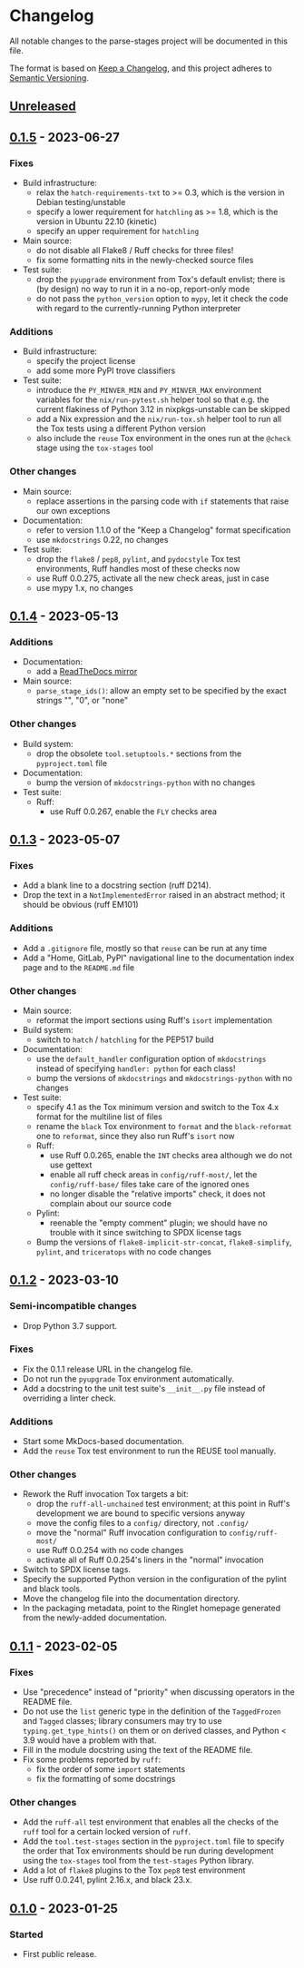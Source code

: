 <!--
SPDX-FileCopyrightText: Peter Pentchev <roam@ringlet.net>
SPDX-License-Identifier: BSD-2-Clause
-->

# Changelog

All notable changes to the parse-stages project will be documented in this file.

The format is based on [Keep a Changelog](https://keepachangelog.com/en/1.1.0/),
and this project adheres to [Semantic Versioning](https://semver.org/spec/v2.0.0.html).

## [Unreleased]

## [0.1.5] - 2023-06-27

### Fixes

- Build infrastructure:
    - relax the `hatch-requirements-txt` to >= 0.3, which is the version in
      Debian testing/unstable
    - specify a lower requirement for `hatchling` as >= 1.8, which is
      the version in Ubuntu 22.10 (kinetic)
    - specify an upper requirement for `hatchling`
- Main source:
    - do not disable all Flake8 / Ruff checks for three files!
    - fix some formatting nits in the newly-checked source files
- Test suite:
    - drop the `pyupgrade` environment from Tox's default envlist;
      there is (by design) no way to run it in a no-op, report-only mode
    - do not pass the `python_version` option to `mypy`, let it check
      the code with regard to the currently-running Python interpreter

### Additions

- Build infrastructure:
    - specify the project license
    - add some more PyPI trove classifiers
- Test suite:
    - introduce the `PY_MINVER_MIN` and `PY_MINVER_MAX` environment variables for
      the `nix/run-pytest.sh` helper tool so that e.g. the current flakiness of
      Python 3.12 in nixpkgs-unstable can be skipped
    - add a Nix expression and the `nix/run-tox.sh` helper tool to run
      all the Tox tests using a different Python version
    - also include the `reuse` Tox environment in the ones run at the `@check`
      stage using the `tox-stages` tool

### Other changes

- Main source:
    - replace assertions in the parsing code with `if` statements that
      raise our own exceptions
- Documentation:
    - refer to version 1.1.0 of the "Keep a Changelog" format specification
    - use `mkdocstrings` 0.22, no changes
- Test suite:
    - drop the `flake8` / `pep8`, `pylint`, and `pydocstyle`
      Tox test environments, Ruff handles most of these checks now
    - use Ruff 0.0.275, activate all the new check areas, just in case
    - use mypy 1.x, no changes

## [0.1.4] - 2023-05-13

### Additions

- Documentation:
    - add a [ReadTheDocs mirror](https://parse-stages.readthedocs.io/)
- Main source:
    - `parse_stage_ids()`: allow an empty set to be specified by the exact
      strings "", "0", or "none"

### Other changes

- Build system:
    - drop the obsolete `tool.setuptools.*` sections from the `pyproject.toml` file
- Documentation:
    - bump the version of `mkdocstrings-python` with no changes
- Test suite:
    - Ruff:
        - use Ruff 0.0.267, enable the `FLY` checks area

## [0.1.3] - 2023-05-07

### Fixes

- Add a blank line to a docstring section (ruff D214).
- Drop the text in a `NotImplementedError` raised in an abstract method;
  it should be obvious (ruff EM101)

### Additions

- Add a `.gitignore` file, mostly so that `reuse` can be run at any time
- Add a "Home, GitLab, PyPI" navigational line to the documentation
  index page and to the `README.md` file

### Other changes

- Main source:
    - reformat the import sections using Ruff's `isort` implementation
- Build system:
    - switch to `hatch` / `hatchling` for the PEP517 build
- Documentation:
    - use the `default_handler` configuration option of `mkdocstrings`
      instead of specifying `handler: python` for each class!
    - bump the versions of `mkdocstrings` and `mkdocstrings-python` with
      no changes
- Test suite:
    - specify 4.1 as the Tox minimum version and switch to the Tox 4.x
      format for the multiline list of files
    - rename the `black` Tox environment to `format` and
      the `black-reformat` one to `reformat`, since they also run
      Ruff's `isort` now
    - Ruff:
        - use Ruff 0.0.265, enable the `INT` checks area although
          we do not use gettext
        - enable all ruff check areas in `config/ruff-most/`, let
          the `config/ruff-base/` files take care of the ignored ones
        - no longer disable the "relative imports" check, it does not
          complain about our source code
    - Pylint:
        - reenable the "empty comment" plugin; we should have no
          trouble with it since switching to SPDX license tags
    - Bump the versions of `flake8-implicit-str-concat`, `flake8-simplify`,
      `pylint`, and `triceratops` with no code changes

## [0.1.2] - 2023-03-10

### Semi-incompatible changes

- Drop Python 3.7 support.

### Fixes

- Fix the 0.1.1 release URL in the changelog file.
- Do not run the `pyupgrade` Tox environment automatically.
- Add a docstring to the unit test suite's `__init__.py` file instead of
  overriding a linter check.

### Additions

- Start some MkDocs-based documentation.
- Add the `reuse` Tox test environment to run the REUSE tool manually.

### Other changes

- Rework the Ruff invocation Tox targets a bit:
    - drop the `ruff-all-unchained` test environment; at this point in
      Ruff's development we are bound to specific versions anyway
    - move the config files to a `config/` directory, not `.config/`
    - move the "normal" Ruff invocation configuration to `config/ruff-most/`
    - use Ruff 0.0.254 with no code changes
    - activate all of Ruff 0.0.254's liners in the "normal" invocation
- Switch to SPDX license tags.
- Specify the supported Python version in the configuration of the pylint and
  black tools.
- Move the changelog file into the documentation directory.
- In the packaging metadata, point to the Ringlet homepage generated from
  the newly-added documentation.

## [0.1.1] - 2023-02-05

### Fixes

- Use "precedence" instead of "priority" when discussing operators in
  the README file.
- Do not use the `list` generic type in the definition of the `TaggedFrozen` and
  `Tagged` classes; library consumers may try to use `typing.get_type_hints()` on
  them or on derived classes, and Python < 3.9 would have a problem with that.
- Fill in the module docstring using the text of the README file.
- Fix some problems reported by `ruff`:
    - fix the order of some `import` statements
    - fix the formatting of some docstrings

### Other changes

- Add the `ruff-all` test environment that enables all the checks of the `ruff`
  tool for a certain locked version of `ruff`.
- Add the `tool.test-stages` section in the `pyproject.toml` file to specify
  the order that Tox environments should be run during development using
  the `tox-stages` tool from the `test-stages` Python library.
- Add a lot of `flake8` plugins to the Tox `pep8` test environment
- Use ruff 0.0.241, pylint 2.16.x, and black 23.x.

## [0.1.0] - 2023-01-25

### Started

- First public release.

[Unreleased]: https://gitlab.com/ppentchev/parse-stages/-/compare/release%2F0.1.5...main
[0.1.5]: https://gitlab.com/ppentchev/parse-stages/-/compare/release%2F0.1.4...release%2F0.1.5
[0.1.4]: https://gitlab.com/ppentchev/parse-stages/-/compare/release%2F0.1.3...release%2F0.1.4
[0.1.3]: https://gitlab.com/ppentchev/parse-stages/-/compare/release%2F0.1.2...release%2F0.1.3
[0.1.2]: https://gitlab.com/ppentchev/parse-stages/-/compare/release%2F0.1.1...release%2F0.1.2
[0.1.1]: https://gitlab.com/ppentchev/parse-stages/-/compare/release%2F0.1.0...release%2F0.1.1
[0.1.0]: https://gitlab.com/ppentchev/parse-stages/-/tags/release%2F0.1.0
